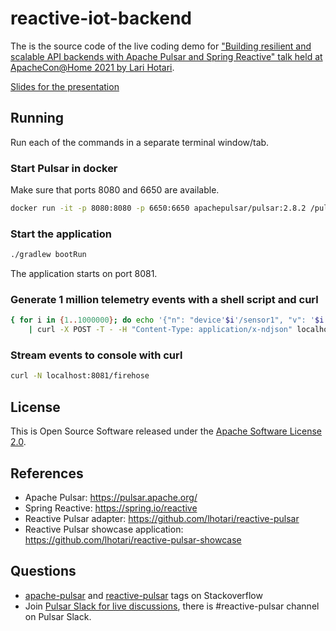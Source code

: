 # reactive-iot-backend

The is the source code of the live coding demo for ["Building resilient and scalable API backends with Apache Pulsar and Spring Reactive"
talk held at ApacheCon@Home 2021 by Lari Hotari](https://www.apachecon.com/acah2021/tracks/apimicro.html).

[Slides for the presentation](<Building resilient and scalable API backends with Apache Pulsar and Spring Reactive.pdf>)


## Running

Run each of the commands in a separate terminal window/tab.

### Start Pulsar in docker

Make sure that ports 8080 and 6650 are available.
```bash
docker run -it -p 8080:8080 -p 6650:6650 apachepulsar/pulsar:2.8.2 /pulsar/bin/pulsar standalone
```

### Start the application

```bash
./gradlew bootRun
```
The application starts on port 8081.

### Generate 1 million telemetry events with a shell script and curl

```bash
{ for i in {1..1000000}; do echo '{"n": "device'$i'/sensor1", "v": '$i'.123}'; done; } \
    | curl -X POST -T - -H "Content-Type: application/x-ndjson" localhost:8081/telemetry
```

### Stream events to console with curl

```bash
curl -N localhost:8081/firehose
```

## License

This is Open Source Software released under the [Apache Software License 2.0](www.apache.org/licenses/LICENSE-2.0).

## References

* Apache Pulsar: https://pulsar.apache.org/
* Spring Reactive: https://spring.io/reactive
* Reactive Pulsar adapter: https://github.com/lhotari/reactive-pulsar 
* Reactive Pulsar showcase application: https://github.com/lhotari/reactive-pulsar-showcase

## Questions

* [apache-pulsar](https://stackoverflow.com/tags/apache-pulsar) and [reactive-pulsar](https://stackoverflow.com/tags/reactive-pulsar) tags on Stackoverflow
* Join [Pulsar Slack for live discussions](https://pulsar.apache.org/en/contact/), there is #reactive-pulsar channel on Pulsar Slack.

